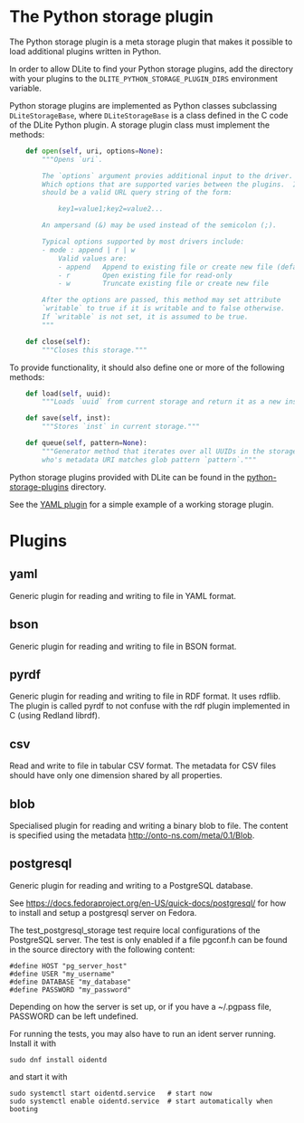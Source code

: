 The Python storage plugin
=========================
The Python storage plugin is a meta storage plugin that makes it
possible to load additional plugins written in Python.

In order to allow DLite to find your Python storage plugins, add the
directory with your plugins to the `DLITE_PYTHON_STORAGE_PLUGIN_DIRS`
environment variable.

Python storage plugins are implemented as Python classes subclassing
`DLiteStorageBase`, where `DLiteStorageBase` is a class defined in the
C code of the DLite Python plugin.  A storage plugin class must
implement the methods:

```python
    def open(self, uri, options=None):
        """Opens `uri`.

        The `options` argument provies additional input to the driver.
        Which options that are supported varies between the plugins.  It
        should be a valid URL query string of the form:

            key1=value1;key2=value2...

        An ampersand (&) may be used instead of the semicolon (;).

        Typical options supported by most drivers include:
        - mode : append | r | w
            Valid values are:
            - append   Append to existing file or create new file (default)
            - r        Open existing file for read-only
            - w        Truncate existing file or create new file

        After the options are passed, this method may set attribute
        `writable` to true if it is writable and to false otherwise.
        If `writable` is not set, it is assumed to be true.
        """

    def close(self):
        """Closes this storage."""
```

To provide functionality, it should also define one or more of the
following methods:

```python
    def load(self, uuid):
        """Loads `uuid` from current storage and return it as a new instance."""

    def save(self, inst):
        """Stores `inst` in current storage."""

    def queue(self, pattern=None):
        """Generator method that iterates over all UUIDs in the storage
        who's metadata URI matches glob pattern `pattern`."""
```

Python storage plugins provided with DLite can be found in the
[python-storage-plugins](python-storage-plugins/) directory.

See the [YAML plugin](python-storage-plugins/yaml_plugin.py) for a
simple example of a working storage plugin.



Plugins
=======

yaml
----
Generic plugin for reading and writing to file in YAML format.


bson
----
Generic plugin for reading and writing to file in BSON format.


pyrdf
-----
Generic plugin for reading and writing to file in RDF format.  It uses
rdflib. The plugin is called pyrdf to not confuse with the rdf plugin
implemented in C (using Redland librdf).


csv
---
Read and write to file in tabular CSV format.  The metadata for CSV
files should have only one dimension shared by all properties.


blob
----
Specialised plugin for reading and writing a binary blob to file.  The
content is specified using the metadata
http://onto-ns.com/meta/0.1/Blob.


postgresql
----------
Generic plugin for reading and writing to a PostgreSQL database.

See https://docs.fedoraproject.org/en-US/quick-docs/postgresql/ for how to
install and setup a postgresql server on Fedora.

The test_postgresql_storage test require local configurations of the
PostgreSQL server.  The test is only enabled if a file pgconf.h can be
found in the source directory with the following content:

    #define HOST "pg_server_host"
    #define USER "my_username"
    #define DATABASE "my_database"
    #define PASSWORD "my_password"

Depending on how the server is set up, or if you have a ~/.pgpass
file, PASSWORD can be left undefined.

For running the tests, you may also have to run an ident server
running.  Install it with

    sudo dnf install oidentd

and start it with

    sudo systemctl start oidentd.service   # start now
    sudo systemctl enable oidentd.service  # start automatically when booting

